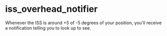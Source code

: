 # iss_overhead_notifier

Whenever the ISS is around +5 of -5 degrees of your position, 
you'll receive a notification telling you to look up to see.
